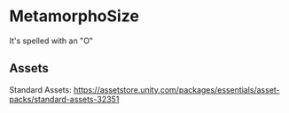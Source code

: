 # MetamorphoSize
It's spelled with an "O"

## Assets
Standard Assets: https://assetstore.unity.com/packages/essentials/asset-packs/standard-assets-32351
